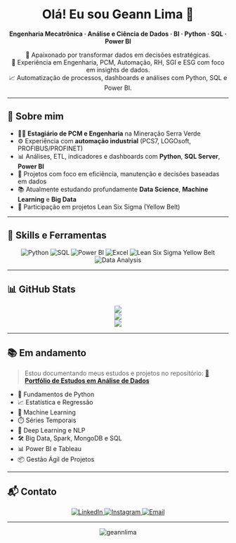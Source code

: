 <h1 align="center">Olá! Eu sou Geann Lima 👋</h1>

<p align="center">
  <b>Engenharia Mecatrônica · Análise e Ciência de Dados · BI · Python · SQL · Power BI</b>
</p>

<p align="center">
  🔎 Apaixonado por transformar dados em decisões estratégicas.<br>
  🎯 Experiência em Engenharia, PCM, Automação, RH, SGI e ESG com foco em insights de dados.<br>
  📈 Automatização de processos, dashboards e análises com Python, SQL e Power BI.
</p>

---

## 💼 Sobre mim

- 👨‍💻 **Estagiário de PCM e Engenharia** na Mineração Serra Verde  
- ⚙️ Experiência com **automação industrial** (PCS7, LOGOsoft, PROFIBUS/PROFINET)
- 📊 Análises, ETL, indicadores e dashboards com **Python**, **SQL Server**, **Power BI**
- 🧠 Projetos com foco em eficiência, manutenção e decisões baseadas em dados
- 📚 Atualmente estudando profundamente **Data Science**, **Machine Learning** e **Big Data**
- 🧰 Participação em projetos Lean Six Sigma (Yellow Belt)

---

## 🧠 Skills e Ferramentas

<div align="center">
  
![Python](https://upload.wikimedia.org/wikipedia/commons/thumb/c/c3/Python-logo-notext.svg/50px-Python-logo-notext.svg.png)
![SQL](https://upload.wikimedia.org/wikipedia/commons/thumb/8/87/Sql_data_base_with_logo.png/100px-Sql_data_base_with_logo.png)
![Power BI](https://raw.githubusercontent.com/microsoft/PowerBI-Icons/main/icons/power-bi.png)
![Excel](https://upload.wikimedia.org/wikipedia/commons/thumb/7/73/Microsoft_Excel_2013_logo.svg/50px-Microsoft_Excel_2013_logo.svg.png)
![Lean Six Sigma Yellow Belt](https://upload.wikimedia.org/wikipedia/commons/thumb/4/44/Lean-six-sigma-yellow-belt.png/50px-Lean-six-sigma-yellow-belt.png)  
![Data Analysis](https://upload.wikimedia.org/wikipedia/commons/thumb/3/3a/Data_Analysis_Icon.svg/50px-Data_Analysis_Icon.svg.png)  

</div>

---

## 📊 GitHub Stats

<p align="center">
  <img src="https://github-readme-stats.vercel.app/api?username=geannlima&show_icons=true&theme=tokyonight" />
  <br/>
  <img src="https://github-readme-streak-stats.herokuapp.com?user=geannlima&theme=tokyonight&date_format=M%20j%5B%2C%20Y%5D" />
  <br/>
  <img src="https://github-readme-stats.vercel.app/api/top-langs/?username=geannlima&layout=compact&theme=tokyonight" />
</p>

---

## 📚 Em andamento

> Estou documentando meus estudos e projetos no repositório:
> [📘 **Portfólio de Estudos em Análise de Dados**](https://github.com/geannlima/portfolio-analise-dados)

- 🐍 Fundamentos de Python
- 📈 Estatística e Regressão
- 🧪 Machine Learning
- ⏱️ Séries Temporais
- 🔎 Deep Learning e NLP
- 🛠️ Big Data, Spark, MongoDB e SQL
- 📊 Power BI e Tableau
- 📦 Gestão Ágil de Projetos

---

## 📬 Contato

<p align="center">
  <a href="https://www.linkedin.com/in/geann-barreto" target="_blank">
    <img alt="LinkedIn" src="https://img.shields.io/badge/-LinkedIn-blue?style=flat&logo=linkedin&logoColor=white" />
  </a>
  <a href="https://www.instagram.com/geannlima_" target="_blank">
    <img alt="Instagram" src="https://img.shields.io/badge/-Instagram-E4405F?style=flat&logo=instagram&logoColor=white" />
  </a>
  <a href="mailto:seu-email-aqui@gmail.com">
    <img alt="Email" src="https://img.shields.io/badge/-Email-D14836?style=flat&logo=gmail&logoColor=white" />
  </a>
</p>

---

<p align="center">
  <img src="https://komarev.com/ghpvc/?username=geannlima&label=Profile+Views&color=0e75b6&style=flat" alt="geannlima" />
</p>
